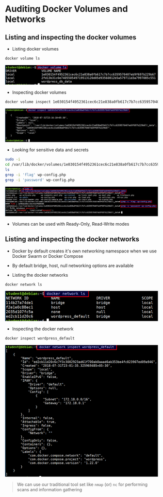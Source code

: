 # Auditing Docker Volumes and Networks

## Listing and inspecting the docker volumes

* Listing docker volumes

```bash
docker volume ls
```

![docker volume ls](images/docker-volume-ls.png)

* Inspecting docker volumes

```bash
docker volume inspect 1e030154f4952361cec6c21e838a0fb617c7b7cc6359570407eb9f697b229b67
```

![docker volume inspect](images/docker-volume-inspect.png)

* Looking for sensitive data and secrets

```bash
sudo -i
cd /var/lib/docker/volumes/1e030154f4952361cec6c21e838a0fb617c7b7cc6359570407eb9f697b229b67/_data
ls
grep -i 'flag' wp-config.php
grep -i 'password' wp-config.php
```

![looking for data in volumes](images/docker-volumes-data.png)

* Volumes can be used with Ready-Only, Read-Write modes

## Listing and inspecting the docker networks

* Docker by default creates it's own networking namespace when we use Docker Swarm or Docker Compose

* By default bridge, host, null networking options are available

* Listing the docker networks

```bash
docker network ls
```

![docker network ls](images/docker-network-ls.png)

* Inspecting the docker network

```bash
docker inspect wordpress_default
```

![docker network inspect](images/docker-network-inspect.png)

> We can use our traditional tool set like `nmap` (or) `nc` for performing scans and information gathering
